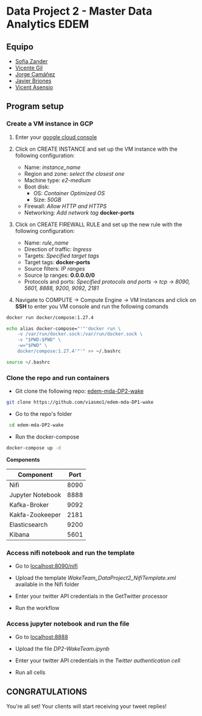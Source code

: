 # Data Project 2 - Master Data Analytics EDEM

## Equipo

* [Sofía Zander](https://github.com/sozanmen)
* [Vicente Gil](https://github.com/vicentegilso)
* [Jorge Camáñez](https://github.com/jcamcre)
* [Javier Briones](https://github.com/jabrio)
* [Vicent Asensio](https://github.com/viasmo1)

## Program setup

### Create a VM instance in GCP

1. Enter your [google cloud console](https://console.cloud.google.com)
2. Click on CREATE INSTANCE and set up the VM instance with the following configuration:

    * Name: *instance_name*
    * Region and zone: *select the closest one*
    * Machine type: *e2-medium*
    * Boot disk: 
        * OS: *Container Optimized OS*
        * Size: *50GB*
    * Firewall: *Allow HTTP and HTTPS*
    * Networking: *Add network tag* **docker-ports**
    
3. Click on CREATE FIREWALL RULE and set up the new rule with the following configuration:

    * Name: *rule_name*
    * Direction of traffic: *Ingress*
    * Targets: *Specified target tags*
    * Target tags: **docker-ports**
    * Source filters: *IP ranges*
    * Source Ip ranges: **0.0.0.0/0**
    * Protocols and ports: *Specified protocols and ports* -> *tcp* -> *8090, 5601, 8888, 9200, 9092, 2181*

4. Navigate to COMPUTE -> Compute Engine -> VM Instances and click on **SSH** to enter you VM console and run the following comands 

```sh
docker run docker/compose:1.27.4
```
```sh
echo alias docker-compose="'"'docker run \
    -v /var/run/docker.sock:/var/run/docker.sock \
    -v "$PWD:$PWD" \
    -w="$PWD" \
    docker/compose:1.27.4'"'" >> ~/.bashrc

source ~/.bashrc
```

### Clone the repo and run containers

* Git clone the following repo: [edem-mda-DP2-wake](https://github.com/viasmo1/edem-mda-DP2-wake)

```sh
git clone https://github.com/viasmo1/edem-mda-DP1-wake
```

* Go to the repo's folder

```sh
 cd edem-mda-DP2-wake
```

* Run the docker-compose

```sh
docker-compose up -d
```

**Components**

| Component | Port |
| --- | --- |
| Nifi | 8090 | 
| Jupyter Notebook | 8888 |
| Kafka-Broker | 9092 |
| Kakfa-Zookeeper| 2181 |
| Elasticsearch | 9200 |
| Kibana | 5601 |


### Access nifi notebook and run the template

* Go to [localhost:8090/nifi](https://localhost:8090/nifi)

* Upload the template *WakeTeam_DataProject2_NifiTemplate.xml* available in the Nifi folder

* Enter your twitter API credentials in the GetTwitter processor

* Run the workflow

### Access jupyter notebook and run the file

* Go to [localhost:8888](https://localhost:8888)

* Upload the file *DP2-WakeTeam.ipynb*

* Enter your twitter API credentials in the *Twitter authentication cell*

* Run all cells

## CONGRATULATIONS

You're all set! Your clients will start receiving your tweet replies!

